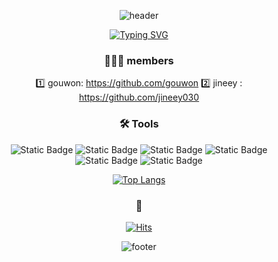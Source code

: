 <div align="center">

![header](https://capsule-render.vercel.app/api?type=waving&height=150&color=90B1DB&section=header&text=loti:%20IT%20service%20for%20Law&fontSize=30&animation=blink&fontColor=ffffff&&fontAlignY=35)

[![Typing SVG](https://readme-typing-svg.demolab.com?font=Fira+Code&weight=100&size=15&duration=3000&color=3387F7&multiline=true&lines=We+make+it+easy+for+you+;to+focus+on+development%F0%9F%94%A5)](https://git.io/typing-svg)

### 🧑🏻‍💻 members
1️⃣ gouwon: https://github.com/gouwon
2️⃣ jineey : https://github.com/jineey030

### 🛠️ Tools 
![Static Badge](https://img.shields.io/badge/IntelliJ-000000?style=flat&logo=intellijidea&logoColor=white)
![Static Badge](https://img.shields.io/badge/Python-3776AB?style=flat&logo=python&logoColor=white)
![Static Badge](https://img.shields.io/badge/Java-ED8B00?style=flat&logo=openjdk&logoColor=white)
![Static Badge](https://img.shields.io/badge/React-61DAFB?style=flat&logo=React&logoColor=white)
![Static Badge](https://img.shields.io/badge/SpringBoot-6DB33F?style=flat&logo=springboot&logoColor=white)
![Static Badge](https://img.shields.io/badge/github-181717?style=flat&logo=github&logoColor=white)

[![Top Langs](https://github-readme-stats.vercel.app/api/top-langs/?username=w8jinify&langs_count=8)](https://github.com/w8jinify/github-readme-stats)

### 👀 
[![Hits](https://hits.seeyoufarm.com/api/count/incr/badge.svg?url=https%3A%2F%2Fgithub.com%2Fw8jinify&count_bg=%2368BA29&title_bg=%23555555&icon=github.svg&icon_color=%23E7E7E7&title=hits&edge_flat=false)](https://hits.seeyoufarm.com)

![footer](https://capsule-render.vercel.app/api?section=footer&height=150&type=waving&color=90B1DB&animation=blink)

</div>
